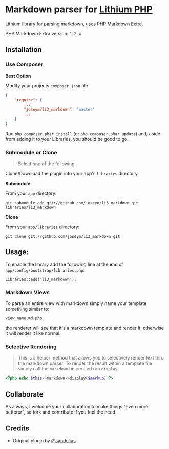 # Markdown parser for [Lithium PHP](http://lithify.me)
Lithium library for parsing markdown, uses [PHP Markdown Extra](http://michelf.com/projects/php-markdown/extra/).

PHP Markdown Extra version: `1.2.4`

## Installation

### Use Composer
__Best Option__

Modify your projects `composer.json` file

~~~ json
{
    "require": {
    	...
        "joseym/li3_markdown": "master"
        ...
    }
}
~~~

Run `php composer.phar install` (or `php composer.phar update`) and, aside from adding it to your Libraries, you should be good to go.

### Submodule or Clone

> Select one of the following

Clone/Download the plugin into your app's ``libraries`` directory.

__Submodule__

From your `app` directory:

	git submodule add git://github.com/joseym/li3_markdown.git libraries/li3_markdown

__Clone__

From your `app/libraries` directory:

	git clone git://github.com/joseym/li3_markdown.git


## Usage:
To enable the library add the following line at the end of `app/config/bootstrap/libraries.php`:

    Libraries::add('li3_markdown');

### Markdown Views

To parse an entire view with markdown simply name your template something similar to:

~~~
view_name.md.php
~~~

the renderer will see that it's a markdown template and render it, otherwise it will render it like normal.

### Selective Rendering

> This is a helper method that allows you to selectively render text thru the markdown parser.
To render the result within a template file simply call the `markdown` helper and run `display`:

~~~ php
<?php echo $this->markdown->display($markup) ?>
~~~

## Collaborate
As always, I welcome your collaboration to make things "even more betterer", so fork and contribute if you feel the need.

## Credits

- Original plugin by [@sandelius](https://github.com/sandelius)
